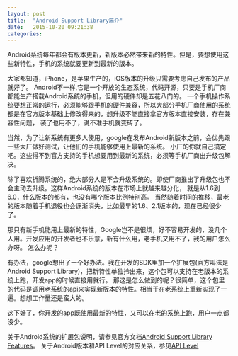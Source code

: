 ```yaml
---
layout: post
title:  "Android Support Library简介"
date:   2015-10-20 09:21:38
categories:
---
```

Android系统每年都会有版本更新，新版本必然带来新的特性。但是，要想使用这些新特性，手机的系统就要更新到最新的版本。

大家都知道，iPhone，是苹果生产的，iOS版本的升级只需要考虑自己发布的产品就好了。
Android不一样,它是一个开放的生态系统，代码开源，只要是手机厂商都能生产搭载Android系统的手机，但用的硬件却是五花八门的。
一个手机操作系统要想正常的运行，必须能够跟手机的硬件兼容，所以大部分手机厂商使用的系统都是在官方版本基础上修改得来的，想升级不能直接拿官方版本直接安装，存在兼容性问题，
装了也用不了，说不准手机就变砖了。
<!--more-->
当然，为了让新系统有更多人使用，google在发布Android新版本之前，会优先跟一些大厂做好测试，让他们的手机能够使用上最新的系统。
小厂的你就自己搞定吧。这些得不到官方支持的手机想要用到最新的系统，必须等手机厂商出升级包解决。

除了喜欢折腾系统的，绝大部分人是不会升级系统的。即使厂商推出了升级包也不会主动去升级。这样Android系统的版本在市场上就越来越分化，
就是从1.6到6.0，什么版本的都有，也没有哪个版本比例特别高。
当然随着时间的推移，最老的版本随着手机退役也会逐渐消失，比如最早的1.6、2.1版本的，现在已经很少了。

那只有新手机能用上最新的特性，Google岂不是很烦，好不容易开发的，没几个人用。开发应用的开发者也不乐意，新有什么用，老手机又用不了，我的用户怎么办呀。
怎么办呢？

有办法，google想出了一个好办法。我在开发的SDK里加一个扩展包(官方叫法是Android Support Library)，把新特性单独拎出来，这个包可以支持在老版本的系统上跑，开发app的时候直接用就行。
那这是怎么做到的呢？很简单，这个包里的代码是调用老系统的api来实现新版本的特性。相当于在老系统上重新实现了一遍。想想工作量还是蛮大的。

这下好了，你开发的app既使用最新的特性，又可以在老的系统上跑，用户一点都没少。

关于Android系统的扩展包说明，请参见官方文档[Android Support Library Features](https://developer.android.com/tools/support-library/features.html)。
关于Android版本和API Level的对应关系，参见[API Level](http://developer.android.com/guide/topics/manifest/uses-sdk-element.html)

